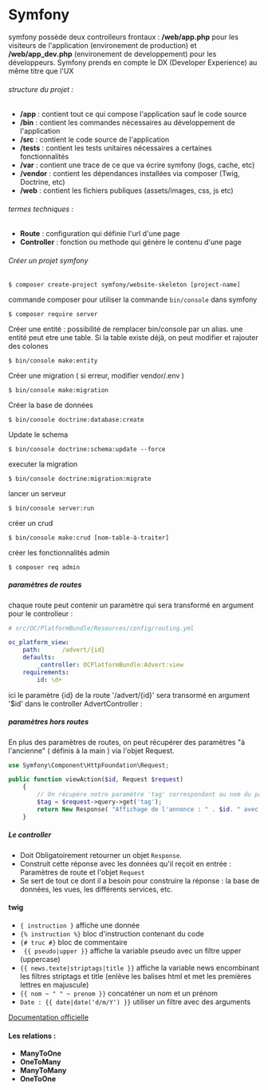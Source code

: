 # Symfony

symfony possède deux controlleurs frontaux : __/web/app.php__ pour les visiteurs de l'application (environement de production) et __/web/app_dev.php__ (environement de developpement) pour les développeurs. Symfony prends en compte le DX (Developer Experience) au même titre que l'UX


###### structure du projet :

* __/app__ : contient tout ce qui compose l'application sauf le code source
* __/bin__ : contient les commandes nécessaires au développement de l'application
* __/src__ : contient le code source de l'application
* __/tests__ : contient les tests unitaires nécessaires a certaines fonctionnalités
* __/var__ : contient une trace de ce que va écrire symfony (logs, cache, etc)
* __/vendor__ : contient les dépendances installées via composer (Twig, Doctrine, etc)
* __/web__ : contient les fichiers publiques (assets/images, css, js etc)

###### termes techniques :

* __Route__ : configuration qui définie l'url d'une page  
* __Controller__ : fonction ou methode qui génère le contenu d'une page

###### Créer un projet symfony

```
$ composer create-project symfony/website-skeleton [project-name]
```
commande composer pour utiliser la commande `bin/console` dans symfony

```
$ composer require server
```

Créer une entité : possibilité de remplacer bin/console par un alias.
une entité peut etre une table. Si la table existe déjà, on peut modifier et rajouter des colones

```
$ bin/console make:entity
```

Créer une migration  ( si erreur, modifier vendor/.env )

```
$ bin/console make:migration
```

Créer la base de données

```
$ bin/console doctrine:database:create
```

Update le schema

```
$ bin/console doctrine:schema:update --force
```
executer la migration

```
$ bin/console doctrine:migration:migrate
```

lancer un serveur

```
$ bin/console server:run
```

créer un crud

```
$ bin/console make:crud [nom-table-à-traiter]
```


créer les fonctionnalités admin

```
$ composer req admin
```

##### paramètres de routes

chaque route peut contenir un paramètre qui sera transformé en argument pour le controlleur :

```yml
# src/OC/PlatformBundle/Resources/config/routing.yml

oc_platform_view:
    path:      /advert/{id}
    defaults:
        _controller: OCPlatformBundle:Advert:view
    requirements:
        id: \d+
```

ici le paramètre {id} de la route '/advert/{id}' sera transormé en argument '$id' dans le controller AdvertController :

##### paramètres hors routes

En plus des paramètres de routes, on peut récupérer des paramètres "à l'ancienne" ( définis à la main ) via l'objet Request.

```php
use Symfony\Component\HttpFoundation\Request;

public function viewAction($id, Request $request)
    {
        // On récupère notre paramètre 'tag' correspondant au nom du paramètre appellé dans l'url
        $tag = $request->query->get('tag');
        return New Response( "Affichage de l'annonce : " . $id. " avec le tag : ". $tag);
    }

```

##### Le controller


* Doit Obligatoirement retourner un objet `Response`.
* Construit cette réponse avec les données qu'il reçoit en entrée : Paramètres de route et l'objet `Request`
* Se sert de tout ce dont il a besoin pour construire la réponse : la base de données, les vues, les différents services, etc.


#### twig

* ` { instruction } ` affiche une donnée
* ` {% instruction %} ` bloc d'instruction contenant du code
* ` {# truc #} ` bloc de commentaire
* ` {{ pseudo|upper }}` affiche la variable pseudo avec un filtre upper (uppercase)
* `{{ news.texte|striptags|title }}` affiche la variable news encombinant les filtres striptags et title (enlève les balises html et met les premières lettres en majuscule)
* `{{ nom ~ " " ~ prenom }}` concaténer un nom et un prénom
* `Date : {{ date|date('d/m/Y') }}` utiliser un filtre avec des arguments



[Documentation officielle ](https://twig.symfony.com/doc/2.x/filters/index.html)

#### Les relations :

* __ManyToOne__
* __OneToMany__
* __ManyToMany__
* __OneToOne__

